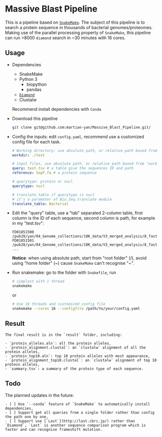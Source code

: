# Massive Blast Pipeline

This is a pipeline based on [`SnakeMake`](https://snakemake.readthedocs.io/en/stable/). The subject of this pipeline is to search a protein sequence in thousands of bacterial genomes/proteomes. Making use of the parallel processing property of `SnakeMake`, this pipeline can run >8000 `diamond` search in ~30 minutes with 16 cores.

## Usage

- Dependencies
    - SnakeMake
    - Python 3
        - biopython
        - pandas
    - [`Diamond`](http://www.diamondsearch.org/index.php)
    - Clustalw

    Recommend install dependencies with `Conda`
- Download this pipeline

    ```sh
    git clone git@github.com:martian-yan/Massive_Blast_Pipeline.git/
    ```

- Config the inputs: edit `config.yaml`, recommend use a customized config file for each task.

    ```yaml
    # Working directory: use absolute path, or relative path based from "Snakefile" folder.
    workdir: ./test

    # input files, use absolute path, or relative path based from "workdir"
    query: test.tsv # a table give the sequences ID and path
    reference: SopF.fa # a protein sequence

    # querytype: protein or nucl
    querytype: nucl

    # translate_table if querytype is nucl
    # it's a paramater of Bio.Seq.translate module 
    translate_table: Bacterial
    ```

- Edit the "query" table, use a "tab" separated 2-column table, first column is the ID of each sequence, second column is path, for example in my "test.tsv":
    
    ```plain
    FD01851500      /pub28/yan/04_Genome_collections/10K_data/V3_merged_analysis/8_fasta_to_send/fasta/FD01851500.fa
    FD01851501      /pub28/yan/04_Genome_collections/10K_data/V3_merged_analysis/8_fasta_to_send/fasta/FD01851501.fa
    ...
    ```

    **Notice**: when using absolute path, start from "root folder" (/), avoid using "home folder" (~) cause `SnakeMake` can't recognise "~".

- Run snakemake: go to the folder with `Snakefile`, run

    ```bash
    # simplest with 1 thread
    snakemake
    ```

    or

    ```bash
    # Use 16 threads and customized config file
    snakemake --cores 16 --configfile /path/to/your/config.yaml
    ```

## Result

    The final result is in the `result` folder, including:

    - `protein_alleles.aln`: all the protein alleles,
    - `protein_alignment.clustal`: an `clustalw` alignment of all the protein alleles,
    - `protein_top10.aln`: top 10 protein alleles with most appearance,
    - `protein_alignment_top10.clustal`: an `clustalw` alignment of top 10 protein alleles,
    - `summary.tsv`: a summary of the protein type of each sequence.

## Todo

The planned updates in the future:

    - [ ] Use `--conda` feature of `SnakeMake` to automatically install dependencies,
    - [ ] Support get all queries from a single folder rather than config the path one by one,
    - [ ] Support use [`Last`](http://last.cbrc.jp/) rather than `Diamond`, `Last` is another sequence comparison program which is faster and can recognise frameshift mutation. 